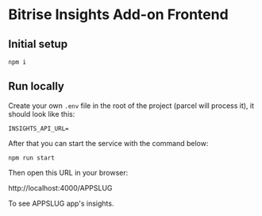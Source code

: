 # Bitrise Insights Add-on Frontend

## Initial setup

```
npm i
```

## Run locally

Create your own `.env` file in the root of the project (parcel will process it), it should look like this:

```
INSIGHTS_API_URL=
```

After that you can start the service with the command below:

```
npm run start
```

Then open this URL in your browser:

http://localhost:4000/APPSLUG

To see APPSLUG app's insights.
